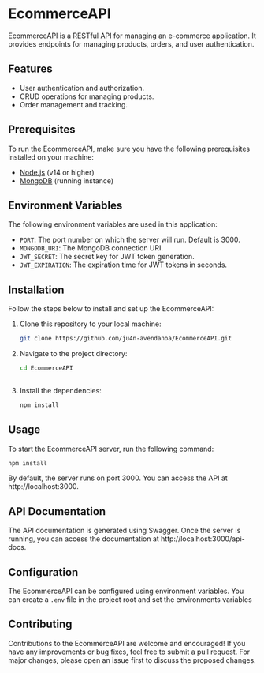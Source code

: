 # EcommerceAPI

EcommerceAPI is a RESTful API for managing an e-commerce application. It provides endpoints for managing products, orders, and user authentication.

## Features

- User authentication and authorization.
- CRUD operations for managing products.
- Order management and tracking.

## Prerequisites

To run the EcommerceAPI, make sure you have the following prerequisites installed on your machine:

- [Node.js](https://nodejs.org) (v14 or higher)
- [MongoDB](https://www.mongodb.com) (running instance)

## Environment Variables

The following environment variables are used in this application:

- `PORT`: The port number on which the server will run. Default is 3000.
- `MONGODB_URI`: The MongoDB connection URI.
- `JWT_SECRET`: The secret key for JWT token generation.
- `JWT_EXPIRATION`: The expiration time for JWT tokens in seconds.

## Installation

Follow the steps below to install and set up the EcommerceAPI:

1. Clone this repository to your local machine:

   ```bash
   git clone https://github.com/ju4n-avendanoa/EcommerceAPI.git

2. Navigate to the project directory:

    ```bash
    cd EcommerceAPI
  
 3. Install the dependencies:

    ```bash
    npm install
    
## Usage 

To start the EcommerceAPI server, run the following command:

```javascript
npm install
```
    
By default, the server runs on port 3000. You can access the API at http://localhost:3000.

## API Documentation

The API documentation is generated using Swagger. Once the server is running, you can access the documentation at http://localhost:3000/api-docs.

## Configuration

The EcommerceAPI can be configured using environment variables. You can create a `.env` file in the project root and set the environments variables

## Contributing

Contributions to the EcommerceAPI are welcome and encouraged! If you have any improvements or bug fixes, feel free to submit a pull request. For major changes, please open an issue first to discuss the proposed changes.

